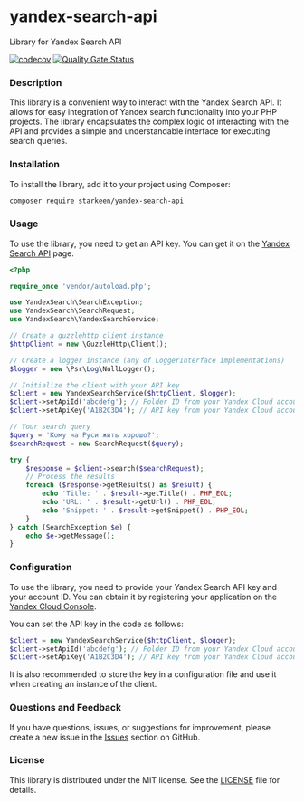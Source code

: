 # yandex-search-api
Library for Yandex Search API

[![codecov](https://codecov.io/gh/starkeen/yandex-search-api/branch/main/graph/badge.svg)](https://codecov.io/gh/starkeen/yandex-search-api)
[![Quality Gate Status](https://sonarcloud.io/api/project_badges/measure?project=starkeen_yandex-search-api&metric=alert_status)](https://sonarcloud.io/summary/new_code?id=starkeen_yandex-search-api)

### Description

This library is a convenient way to interact with the Yandex Search API. It allows for easy integration of Yandex search functionality into your PHP projects. The library encapsulates the complex logic of interacting with the API and provides a simple and understandable interface for executing search queries.

### Installation

To install the library, add it to your project using Composer:

```bash
composer require starkeen/yandex-search-api
```

### Usage

To use the library, you need to get an API key.
You can get it on the [Yandex Search API](https://console.cloud.yandex.ru/) page.

```php
<?php

require_once 'vendor/autoload.php';

use YandexSearch\SearchException;
use YandexSearch\SearchRequest;
use YandexSearch\YandexSearchService;

// Create a guzzlehttp client instance
$httpClient = new \GuzzleHttp\Client();

// Create a logger instance (any of LoggerInterface implementations)
$logger = new \Psr\Log\NullLogger();

// Initialize the client with your API key
$client = new YandexSearchService($httpClient, $logger);
$client->setApiId('abcdefg'); // Folder ID from your Yandex Cloud account
$client->setApiKey('A1B2C3D4'); // API key from your Yandex Cloud account

// Your search query
$query = 'Кому на Руси жить хорошо?';
$searchRequest = new SearchRequest($query);

try {
    $response = $client->search($searchRequest);
    // Process the results
    foreach ($response->getResults() as $result) {
        echo 'Title: ' . $result->getTitle() . PHP_EOL;
        echo 'URL: ' . $result->getUrl() . PHP_EOL;
        echo 'Snippet: ' . $result->getSnippet() . PHP_EOL;
    }
} catch (SearchException $e) {
    echo $e->getMessage();
}
```

### Configuration
To use the library, you need to provide your Yandex Search API key and your account ID.
You can obtain it by registering your application on the [Yandex Cloud Console](https://console.cloud.yandex.ru/).

You can set the API key in the code as follows:

```php
$client = new YandexSearchService($httpClient, $logger);
$client->setApiId('abcdefg'); // Folder ID from your Yandex Cloud account
$client->setApiKey('A1B2C3D4'); // API key from your Yandex Cloud account
```
It is also recommended to store the key in a configuration file and use it when creating an instance of the client.

### Questions and Feedback
If you have questions, issues, or suggestions for improvement,
please create a new issue in the [Issues](https://github.com/starkeen/yandex-search-api/issues) section on GitHub.

### License
This library is distributed under the MIT license.
See the [LICENSE](https://github.com/starkeen/yandex-search-api?tab=MIT-1-ov-file#readme) file for details.